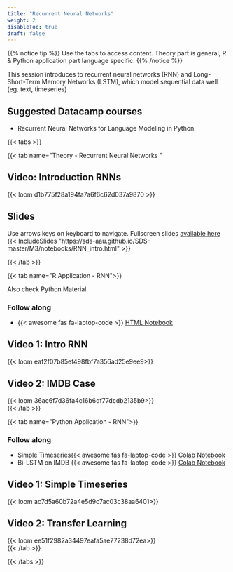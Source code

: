 ```yaml
---
title: "Recurrent Neural Networks"
weight: 2
disableToc: true
draft: false
---
```



{{% notice tip %}} Use the tabs to access content. Theory part is general, R & Python application part language specific.
{{% /notice %}}

This session introduces to recurrent neural networks (RNN) and Long-Short-Term Memory Networks (LSTM), which model sequential data well (eg. text, timeseries)

## Suggested Datacamp courses
* Recurrent Neural Networks for Language Modeling in Python


{{< tabs >}}

{{< tab name="Theory - Recurrent Neural Networks "</h2>

  <h2>Video: Introduction RNNs</h2>
  {{< loom  d1b775f28a194fa7a6f6c62d037a9870 >}}
  
  <h2>Slides</h2>  
  Use arrows keys on keyboard to navigate. Fullscreen slides <a href="https://sds-aau.github.io/SDS-master/M3/notebooks/RNN_intro.html" target="_blank"> available here </a>
  {{< IncludeSlides "https://sds-aau.github.io/SDS-master/M3/notebooks/RNN_intro.html" >}}
  
{{< /tab >}}

{{< tab name="R Application - RNN">}}

Also check Python Material

<div>
   <h3>Follow along</h3>
  <ul>
    <li>{{< awesome fas fa-laptop-code >}} <a href="https://sds-aau.github.io/SDS-master/M3/notebooks/RNN_application_R.nb.html" target="_blank">HTML Notebook</a> </li>
  </ul>

  <h2>Video 1: Intro RNN</h2>
  {{< loom eaf2f07b85ef498fbf7a356ad25e9ee9>}}
  
  <h2>Video 2: IMDB Case </h2>
  {{< loom 36ac6f7d36fa4c16b6df77dcdb2135b9>}}
  
</div>
{{< /tab >}}


{{< tab name="Python Application - RNN">}}
<div>
   <h3>Follow along</h3> 
  <ul>
    <li> Simple Timeseries{{< awesome fas fa-laptop-code >}} <a href="https://nbviewer.jupyter.org/github/SDS-AAU/SDS-2020/blob/master/M3/notebooks/SimpleLSTM_timeseries.ipynb" target="_blank">Colab Notebook</a> </li>
    <li> Bi-LSTM on IMDB {{< awesome fas fa-laptop-code >}} <a href="https://github.com/SDS-AAU/SDS-master/blob/master/M3/notebooks/bidirectional_lstm_imdb.ipynb" target="_blank">Colab Notebook</a> </li>

  </ul>

  <h2>Video 1: Simple Timeseries</h2>
  {{< loom ac7d5a60b72a4e5d9c7ac03c38aa6401>}}
  
  <h2>Video 2: Transfer Learning </h2>
  {{< loom ee51f2982a34497eafa5ae77238d72ea>}}
  
</div>
{{< /tab >}}


{{< /tabs >}}

